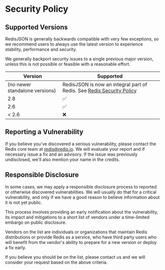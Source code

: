 # Security Policy

## Supported Versions

RedisJSON is generally backwards compatible with very few exceptions, so we
recommend users to always use the latest version to experience stability,
performance and security.

We generally backport security issues to a single previous major version,
unless this is not possible or feasible with a reasonable effort.

| Version                        | Supported                                                                                                               |
| ------------------------------ | ----------------------------------------------------------------------------------------------------------------------- |
| (no newer standalone versions) | RedisJSON is now an integral part of Redis. See [Redis Security Policy](https://github.com/redis/redis/security/policy) |
| 2.8                            | :white_check_mark:                                                                                                      |
| 2.6                            | :white_check_mark:                                                                                                      |
| < 2.6                          | :x:                                                                                                                     |

## Reporting a Vulnerability

If you believe you've discovered a serious vulnerability, please contact the
Redis core team at redis@redis.io. We will evaluate your report and if
necessary issue a fix and an advisory. If the issue was previously undisclosed,
we'll also mention your name in the credits.

## Responsible Disclosure

In some cases, we may apply a responsible disclosure process to reported or
otherwise discovered vulnerabilities. We will usually do that for a critical
vulnerability, and only if we have a good reason to believe information about
it is not yet public.

This process involves providing an early notification about the vulnerability,
its impact and mitigations to a short list of vendors under a time-limited
embargo on public disclosure.

Vendors on the list are individuals or organizations that maintain Redis
distributions or provide Redis as a service, who have third party users who
will benefit from the vendor's ability to prepare for a new version or deploy a
fix early.

If you believe you should be on the list, please contact us and we will
consider your request based on the above criteria.
